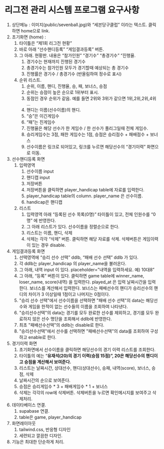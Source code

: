 # 리그전 관리 시스템 프로그램 요구사항

1. 상단메뉴 : 이미지(public/sevenball.jpg)와 “세븐당구클럽” 이라는 텍스트. 클릭하면 home으로 link.
2. 초기화면 (home) : 
    1. 타이틀은 “제1회 리그전 현황”
    2. 바로 아래 “선수핸디등록” “게임결과등록” 버튼.
    3. 그 아래. 현황판. 내용은 “참가인원” “경기수” “총경기수” “진행율.
        1. 경기수는 현재까지 진행된 경기수
        2. 총경기수는 참가인원 모두가 경기할때 예상되는 총 경기수
        3. 진행률은 경기수 / 총경기수 (반올림하여 정수로 표시)
    4. 순위 리스트. 
        1. 순위, 이름, 핸디, 진행율, 승, 패, 보너스, 승점
        2. 순위는 승점이 높은 순으로 1위부터 표시.
        3. 동점인 경우 순위가 같음. 예를 들면 2위와 3위가 같으면 1위,2위,2위,4위 … 
        4. 핸디는 이름(선수이름)의 핸디.
        5. “승”은 이긴게임수
        6. “패”는 진게임수
        7. 진행율은 해당 선수가 한 게임수 / 한 선수가 풀리그일때 전체 게임수.
        8. 승리게임수는 3점, 패한 게임수는 1점, 승점은 승리점수 + 패배점수 + 보너스
        9. 선수이름은 링크로 되어있고, 링크를 누르면 해당선수의 “경기이력” 화면으로 이동.
3. 선수핸디등록 화면
    1. 입력영역
        1. 선수이름 input
        2. 핸디캡 input
        3. 저장버튼
        4. 저장버튼을 클릭하면 player_handicap table에 자료를 입력한다.
        5. player_handicap table의 column. player_name 은 선수이름.
        6. handicap은 핸디캡 
    2. 리스트
        1. 입력영역 아래 “등록된 선수 목록(0명)” 타이틀이 있고, 전체 인원수를 “0명” 에 반영한다. 
        2. 그 아래 리스트가 있다. 선수이름을 정렬순으로 한다.
        3. 리스트는 이름, 핸디, 삭제
        4. 삭제는 각각 “삭제” 버튼. 클릭하면 해당 자료를 삭제. 삭제버튼은 게임이력이 있는 경우 disable.
4. 게임결과등록 화면
    1. 선택영역에 “승리 선수 선택” ddlb, “패배 선수 선택” ddlb 가 있다.
    2. 각 ddlb는 player_handicap 의 player_name을 불러온다.
    3. 그 아래, 내역 input 이 있다. placeholder=”내역을 입력하세요. 예) 10대8”
    4. 그 아래, “등록” 버튼이 있다. 클릭하면 game table에 winner_name, loser_name, score(내역) 을 입력한다.  played_at 은 입력 날짜시간을 입력한다. 보너스를 계산해서 입력한다. 보너스는 패배선수의 핸디가 승리선수의 핸디의 차이가 3 이상일때 1점이고 나머지는 0점이다.
    5. "승리 선수 선택"에서 선수이름을 선택하면 "패배 선수 선택"의 data는 해당선수와 게임을 한적이 없는 선수들의 이름을 조회하여 나타낸다.
    6. "승리선수선택"의 data는 경기를 모두 완료한 선수를 제외하고, 경기를 모두 완료하지 않은 선수 명단을 조회해서 ddlb에 반영한다.
    7. 최초 "패배선수선택"의 ddlb는 disable로 한다.
    8. "승리선수선택"에서 선수를 선택하면 "패배선수선택"의 data를 조회하여 구성하고 enable로 한다.
5. 경기이력 화면
    1. 초기화면에서 선수이름을 클릭하면 해당선수의 경기 이력 리스트를 조회한다.
    2. 타이틀의 예는 “**유재석(20)의 경기 이력(승점 15점)”, 20은 해당선수의 핸디이고 승점을 계산해서 보여준다.**
    3. 리스트는 날짜시간, 상대선수, 핸디(상대선수), 승패, 내역(score), 보너스, 승점, 삭제
    4. 날짜시간의 순으로 보여준다.
    5. 승점은 승리게임수 * 3 + 패배게임수 * 1 + 보너스
    6. 삭제는 각각의 row에 삭제버튼. 삭제버튼을 누르면 확인메시지를 보여주고 삭제처리.
6. 데이타베이스 연결.
    1. supabase 연결.
    2. table은 game, player_handicap
7. 화면레이아웃
    1. tailwind.css, 반응형 디자인
    2. 세련되고 깔끔한 디자인.
8. 기능은 최대한 단순하게 처리.